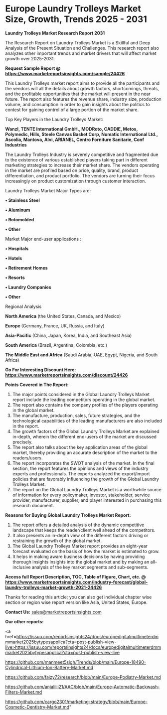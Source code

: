 # Europe Laundry Trolleys Market Size, Growth, Trends 2025 - 2031

<strong>Laundry Trolleys Market Research Report 2031</strong>

The Research Report on Laundry Trolleys Market is a Skillful and Deep Analysis of the Present Situation and Challenges. This research report also analyzes other important trends and market drivers that will affect market growth over 2025-2031.

<strong>Request Sample Report @ <a href=https://www.marketreportsinsights.com/sample/24426>https://www.marketreportsinsights.com/sample/24426</a></strong>

This Laundry Trolleys market report aims to provide all the participants and the vendors will all the details about growth factors, shortcomings, threats, and the profitable opportunities that the market will present in the near future. The report also features the revenue share, industry size, production volume, and consumption in order to gain insights about the politics to contest for gaining control of a large portion of the market share.

Top Key Players in the Laundry Trolleys Market:

<strong>Wanzl, TENTE International GmbH., MODRoto, CADDIE, Metos, Polymedic, Hills, Steele Canvas Basket Corp, Numatic International Ltd., Ascolia, Mantova, Alvi, ARIANEL, Centro Forniture Sanitarie, Conf Industries</strong>

The Laundry Trolleys Industry is severely competitive and fragmented due to the existence of various established players taking part in different marketing strategies to increase their market share. The vendors operating in the market are profiled based on price, quality, brand, product differentiation, and product portfolio. The vendors are turning their focus increasingly on product customization through customer interaction.

Laundry Trolleys Market Major Types are:

<strong>• Stainless Steel

• Aluminum

• Rotomolded

• Other</strong>

Market Major end-user applications :

<strong>• Hospitals

• Hotels

• Retirement Homes

• Resorts

• Laundry Companies

• Other</strong>

Regional Analysis

</u><strong><b>North America</b></strong> (the United States, Canada, and Mexico)

<strong><b>Europe </b></strong>(Germany, France, UK, Russia, and Italy)

<strong><b>Asia-Pacific</b></strong> (China, Japan, Korea, India, and Southeast Asia)

<strong><b>South America</b></strong> (Brazil, Argentina, Colombia, etc.)

<strong><b>The Middle East and Africa</b></strong> (Saudi Arabia, UAE, Egypt, Nigeria, and South Africa)

<strong>Go For Interesting Discount Here: <a href=https://www.marketreportsinsights.com/discount/24426>https://www.marketreportsinsights.com/discount/24426</a></strong>

<strong>Points Covered in The Report:</strong>
<ol>
  <li>The major points considered in the Global Laundry Trolleys Market report include the leading competitors operating in the global market.</li>
  <li>The report also contains the company profiles of the players operating in the global market.</li>
  <li>The manufacture, production, sales, future strategies, and the technological capabilities of the leading manufacturers are also included in the report.</li>
  <li>The growth factors of the Global Laundry Trolleys Market are explained in-depth, wherein the different end-users of the market are discussed precisely.</li>
  <li>The report also talks about the key application areas of the global market, thereby providing an accurate description of the market to the readers/users.</li>
  <li>The report incorporates the SWOT analysis of the market. In the final section, the report features the opinions and views of the industry experts and professionals. The experts analyzed the export/import policies that are favorably influencing the growth of the Global Laundry Trolleys Market.</li>
  <li>The report on the Global Laundry Trolleys Market is a worthwhile source of information for every policymaker, investor, stakeholder, service provider, manufacturer, supplier, and player interested in purchasing this research document.</li>
</ol>
<strong>Reasons for Buying Global Laundry Trolleys Market Report:</strong>

<ol>
  <li>The report offers a detailed analysis of the dynamic competitive landscape that keeps the reader/client well ahead of the competitors.</li>
  <li>It also presents an in-depth view of the different factors driving or restraining the growth of the global market.</li>
  <li>The Global Laundry Trolleys Market report provides an eight-year forecast evaluated on the basis of how the market is estimated to grow.</li>
  <li>It helps in making aware business decisions by having providing thorough insights insights into the global market and by making an all-inclusive analysis of the key market segments and sub-segments.</li>
</ol>
<strong>Access full Report Description, TOC, Table of Figure, Chart, etc. @ <a href=https://www.marketreportsinsights.com/industry-forecast/global-laundry-trolleys-market-growth-2021-24426>https://www.marketreportsinsights.com/industry-forecast/global-laundry-trolleys-market-growth-2021-24426</a></strong>


Thanks for reading this article; you can also get individual chapter wise section or region wise report version like Asia, United States, Europe.

<strong>Contact Us:</strong>
sales@marketreportsinsights.com

<strong>Our other reports:</strong>

<a href=https://issuu.com/reportsinsights24/docs/europedigitalmultimeterdmmmarket2025bytypesapplica?cta=post-publish-view-live>https://issuu.com/reportsinsights24/docs/europedigitalmultimeterdmmmarket2025bytypesapplica?cta=post-publish-view-live</a>

<a href=https://github.com/manmeet5sigh/Trends/blob/main/Europe-18490-Cylindrical-Lithium-Ion-Battery-Market.md>https://github.com/manmeet5sigh/Trends/blob/main/Europe-18490-Cylindrical-Lithium-Ion-Battery-Market.md</a>

<a href=https://github.com/faizy72/research/blob/main/Europe-Podiatry-Market.md>https://github.com/faizy72/research/blob/main/Europe-Podiatry-Market.md</a>

<a href=https://github.com/anjaliiii21/AAC/blob/main/Europe-Automatic-Backwash-Filters-Market.md>https://github.com/anjaliiii21/AAC/blob/main/Europe-Automatic-Backwash-Filters-Market.md</a>

<a href=https://github.com/cargo2301/marketing-strategy/blob/main/Europe-Cosmetic-Dentistry-Market.md>https://github.com/cargo2301/marketing-strategy/blob/main/Europe-Cosmetic-Dentistry-Market.md</a>"
